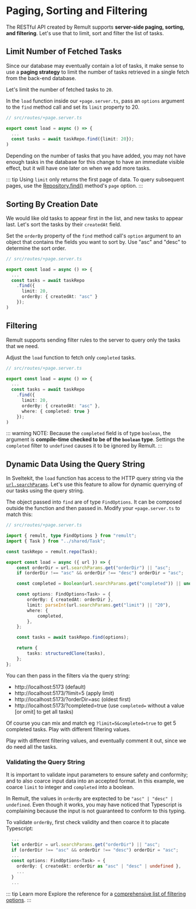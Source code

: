 # Paging, Sorting and Filtering

The RESTful API created by Remult supports **server-side paging, sorting, and filtering**. Let's use that to limit, sort and filter the list of tasks.

## Limit Number of Fetched Tasks

Since our database may eventually contain a lot of tasks, it make sense to use a **paging strategy** to limit the number of tasks retrieved in a single fetch from the back-end database.

Let's limit the number of fetched tasks to `20`.

In the `load` function inside our `+page.server.ts`, pass an `options` argument to the `find` method call and set its `limit` property to 20.

```ts
// src/routes/+page.server.ts

export const load = async () => {
  ...
  const tasks = await taskRepo.find({limit: 20});
)
```

Depending on the number of tasks that you have added, you may not have enough tasks in the database for this change to have an immediate visible effect, but it will have one later on when we add more tasks.

::: tip
Using `limit` only returns the first page of data. To query subsequent pages, use the [Repository.find()](../../docs/ref_repository.md#find) method's `page` option.
:::

## Sorting By Creation Date

We would like old tasks to appear first in the list, and new tasks to appear last. Let's sort the tasks by their `createdAt` field.

Set the `orderBy` property of the `find` method call's `option` argument to an object that contains the fields you want to sort by.
Use "asc" and "desc" to determine the sort order.

```ts
// src/routes/+page.server.ts

export const load = async () => {
  ...
  const tasks = await taskRepo
    .find({
      limit: 20,
      orderBy: { createdAt: "asc" }
    });
)
```

## Filtering

Remult supports sending filter rules to the server to query only the tasks that we need.

Adjust the `load` function to fetch only `completed` tasks.

```ts
// src/routes/+page.server.ts

export const load = async () => {
  ...
  const tasks = await taskRepo
    .find({
      limit: 20,
      orderBy: { createdAt: "asc" },
      where: { completed: true }
    });
)
```

::: warning NOTE:
Because the `completed` field is of type `boolean`, the argument is **compile-time checked to be of the `boolean` type**. Settings the `completed` filter to `undefined` causes it to be ignored by Remult.
:::

## Dynamic Data Using the Query String
In Sveltekit, the `load` function has access to the HTTP query string via the [`url.searchParams`](https://kit.svelte.dev/docs/load#using-url-data-url). Let's use this feature to allow for dynamic querrying of our tasks using the query string.

The object passed into `find` are of type `FindOptions`. It can be composed outside the function and then passed in. Modify your `+page.server.ts` to match this:

```ts
// src/routes/+page.server.ts

import { remult, type FindOptions } from "remult";
import { Task } from "../shared/Task";

const taskRepo = remult.repo(Task);

export const load = async ({ url }) => {
    const orderDir = url.searchParams.get("orderDir") || "asc";
    if (orderDir !== "asc" && orderDir !== "desc") orderDir = "asc";

    const completed = Boolean(url.searchParams.get("completed")) || undefined;

    const options: FindOptions<Task> = {
        orderBy: { createdAt: orderDir },
        limit: parseInt(url.searchParams.get("limit") || "20"),
        where: {
            completed,
        },
    };

    const tasks = await taskRepo.find(options);

    return {
        tasks: structuredClone(tasks),
    };
};
```
You can then pass in the filters via the query string:
- http://localhost:5173 (default)
- http://localhost:5173/?limit=5 (apply limit)
- http://localhost:5173/?orderDir=asc (oldest first)
- http://localhost:5173/?completed=true (use `completed=` without a value [or omit] to get all tasks)

Of course you can mix and match eg `?limit=5&completed=true` to get 5 completed tasks. Play with different filtering values.

Play with different filtering values, and eventually comment it out, since we do need all the tasks.

### Validating the Query String
It is important to validate input parameters to ensure safety and conformity; and to also coarce input data into an accepted format. In this example, we coarce `limit` to integer and `completed` into a boolean.

In Remult, the values in `orderBy` are exptected to be `"asc" | "desc" | undefined`. Even though it works, you may have noticed that Typescript is complaining because the input is not guaranteed to conform to this typing.

To validate `orderBy`, first check validity and then coarce it to placate Typescript:

```ts
  ...
  let orderDir = url.searchParams.get("orderDir") || "asc";
  if (orderDir !== "asc" && orderDir !== "desc") orderDir = "asc";
  ...
  const options: FindOptions<Task> = {
    orderBy: { createdAt: orderDir as "asc" | "desc" | undefined },
    ...
  }
  ...
```

::: tip Learn more
Explore the reference for a [comprehensive list of filtering options](../../docs/entityFilter.md).
:::
